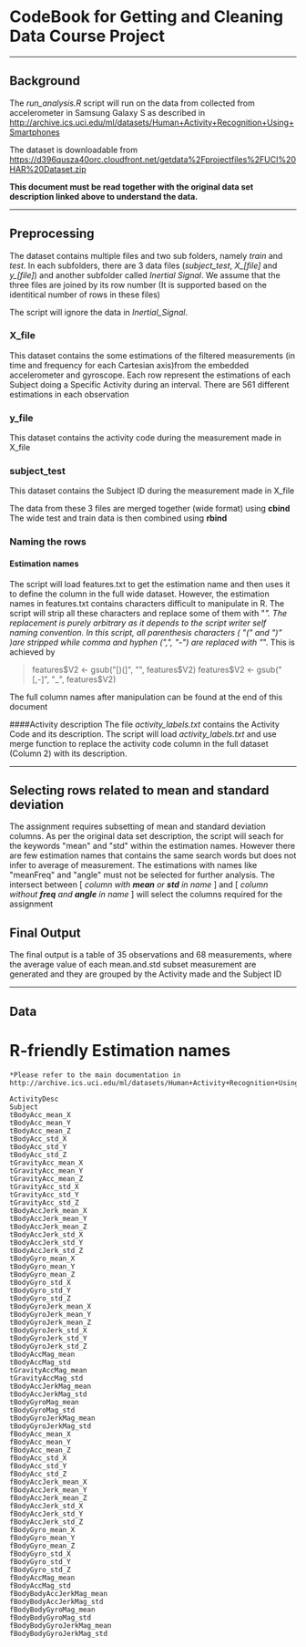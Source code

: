 # CodeBook for Getting and Cleaning Data Course Project


----------


## Background
The *run_analysis.R* script will run on the data from collected from accelerometer in Samsung Galaxy S as described in 
	http://archive.ics.uci.edu/ml/datasets/Human+Activity+Recognition+Using+Smartphones
	
The dataset is downloadable from 
     https://d396qusza40orc.cloudfront.net/getdata%2Fprojectfiles%2FUCI%20HAR%20Dataset.zip

**This document must be read together with the original data set description linked above to understand the data.**


----------


## Preprocessing
The dataset contains multiple files and two sub folders, namely _train_ and _test_.
In each subfolders, there are 3 data files (*subject_test*, *X_[file]* and *y_[file]*) and another subfolder called _Inertial Signal_. 
We assume that the three files are joined  by its row number (It is supported based on the identitical number of rows in these files)

The script will ignore the data in _Inertial_Signal_.

### X_file
This dataset contains the some estimations of the filtered measurements (in time and frequency for each Cartesian axis)from the embedded accelerometer and gyroscope. 
Each row represent the estimations of each Subject doing a Specific Activity during an interval. 
There are 561 different estimations in each observation

### y_file
This dataset contains the activity code during the measurement made in X_file

### subject_test
This dataset contains the Subject ID during the measurement made in X_file

The data from these 3 files are merged together (wide format) using **cbind**
The wide test and train data is then combined using **rbind**

### Naming the rows
#### Estimation names
The script will load features.txt to get the estimation name and then uses it to define the column in the full wide dataset.
However, the estimation names in features.txt contains characters difficult to manipulate in R. The script will strip all these characters and replace some of them with "_". 
The replacement is purely arbitrary as it depends to the script writer self naming convention.
In this script, all parenthesis characters ( "(" and ")" )are stripped while comma and hyphen (",", "-") are replaced with "_".
This is achieved by 
> features$V2 <- gsub("[)(]", "", features$V2)
> features$V2 <- gsub("[,-]", "_", features$V2)

The full column names after manipulation can be found at the end of this document 

####Activity description
The file *activity_labels.txt* contains the Activity Code and its description. The script will load *activity_labels.txt* and use merge function to replace the activity code column in the full dataset (Column 2) with its description.

----------


## Selecting rows related to mean and standard deviation
The assignment requires subsetting of mean and standard deviation columns. 
As per the original data set description, the script will seach for the keywords "mean" and "std" within the estimation names. 
However there are few estimation names that contains the same search words but does not infer to average of measurement. 
The estimations with names like "meanFreq" and "angle" must not be selected for further analysis.
The intersect between [ *column with **mean** or **std** in name* ] and [ *column without **freq** and **angle** in name* ] will select the columns required for the assignment

## Final Output
The final output is a table of 35 observations and 68 measurements, where the average value of each mean.and.std subset measurement are generated and 
they are grouped by the Activity made and the Subject ID


----------
 
## Data 


# R-friendly Estimation names 
```
*Please refer to the main documentation in http://archive.ics.uci.edu/ml/datasets/Human+Activity+Recognition+Using+Smartphones*

ActivityDesc
Subject
tBodyAcc_mean_X
tBodyAcc_mean_Y
tBodyAcc_mean_Z
tBodyAcc_std_X
tBodyAcc_std_Y
tBodyAcc_std_Z
tGravityAcc_mean_X
tGravityAcc_mean_Y
tGravityAcc_mean_Z
tGravityAcc_std_X
tGravityAcc_std_Y
tGravityAcc_std_Z
tBodyAccJerk_mean_X
tBodyAccJerk_mean_Y
tBodyAccJerk_mean_Z
tBodyAccJerk_std_X
tBodyAccJerk_std_Y
tBodyAccJerk_std_Z
tBodyGyro_mean_X
tBodyGyro_mean_Y
tBodyGyro_mean_Z
tBodyGyro_std_X
tBodyGyro_std_Y
tBodyGyro_std_Z
tBodyGyroJerk_mean_X
tBodyGyroJerk_mean_Y
tBodyGyroJerk_mean_Z
tBodyGyroJerk_std_X
tBodyGyroJerk_std_Y
tBodyGyroJerk_std_Z
tBodyAccMag_mean
tBodyAccMag_std
tGravityAccMag_mean
tGravityAccMag_std
tBodyAccJerkMag_mean
tBodyAccJerkMag_std
tBodyGyroMag_mean
tBodyGyroMag_std
tBodyGyroJerkMag_mean
tBodyGyroJerkMag_std
fBodyAcc_mean_X
fBodyAcc_mean_Y
fBodyAcc_mean_Z
fBodyAcc_std_X
fBodyAcc_std_Y
fBodyAcc_std_Z
fBodyAccJerk_mean_X
fBodyAccJerk_mean_Y
fBodyAccJerk_mean_Z
fBodyAccJerk_std_X
fBodyAccJerk_std_Y
fBodyAccJerk_std_Z
fBodyGyro_mean_X
fBodyGyro_mean_Y
fBodyGyro_mean_Z
fBodyGyro_std_X
fBodyGyro_std_Y
fBodyGyro_std_Z
fBodyAccMag_mean
fBodyAccMag_std
fBodyBodyAccJerkMag_mean
fBodyBodyAccJerkMag_std
fBodyBodyGyroMag_mean
fBodyBodyGyroMag_std
fBodyBodyGyroJerkMag_mean
fBodyBodyGyroJerkMag_std

```
